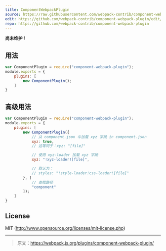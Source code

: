 ```yaml
---
title: ComponentWebpackPlugin
source: https://raw.githubusercontent.com/webpack-contrib/component-webpack-plugin/master/README.md
edit: https://github.com/webpack-contrib/component-webpack-plugin/edit/master/README.md
repo: https://github.com/webpack-contrib/component-webpack-plugin
---
```



**尚未维护！**

## 用法

``` javascript
var ComponentPlugin = require("component-webpack-plugin");
module.exports = {
	plugins: [
		new ComponentPlugin();
	]
}
```

## 高级用法

``` javascript
var ComponentPlugin = require("component-webpack-plugin");
module.exports = {
	plugins: [
		new ComponentPlugin({
			// 从 component.json 中加载 xyz 字段 in component.json
			xyz: true,
			// 这等同于：xyz: "[file]"

			// 使用 xyz-loader 加载 xyz 字段
			xyz: "!xyz-loader![file]",

			// 默认为：
			// styles: "!style-loader!css-loader![file]"
		}, [
			// 查找路径
			"component"
		]);
	]
}
```


## License

MIT (http://www.opensource.org/licenses/mit-license.php)

***

> 原文：https://webpack.js.org/plugins/component-webpack-plugin/
